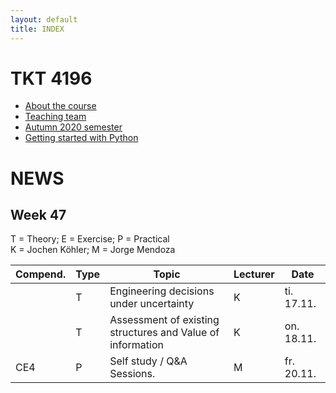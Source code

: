 ```yaml
---
layout: default
title: INDEX
---
```


# TKT 4196

- [About the course](about)
- [Teaching team](team)
- [Autumn 2020 semester](fall2020)
- [Getting started with Python](py_guide)


# NEWS
## Week 47

T = Theory; E = Exercise; P = Practical  
K = Jochen Köhler; M = Jorge Mendoza


| Compend. | Type |     Topic                                                 |	Lecturer |	Date       | 
|----------|------|-----------------------------------------------------------|----------|-------------|
|        | T    |  Engineering decisions under uncertainty                                |	 K      | ti. 17.11.  |  
|        | T    |  Assessment of existing structures and Value of information             |   K      | on. 18.11.  |  
|  CE4     | P    |  Self study / Q&A Sessions.                                             |   M      | fr. 20.11.  |  
